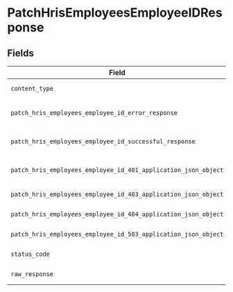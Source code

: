 # PatchHrisEmployeesEmployeeIDResponse


## Fields

| Field                                                                                                                                                | Type                                                                                                                                                 | Required                                                                                                                                             | Description                                                                                                                                          |
| ---------------------------------------------------------------------------------------------------------------------------------------------------- | ---------------------------------------------------------------------------------------------------------------------------------------------------- | ---------------------------------------------------------------------------------------------------------------------------------------------------- | ---------------------------------------------------------------------------------------------------------------------------------------------------- |
| `content_type`                                                                                                                                       | *Optional[str]*                                                                                                                                      | :heavy_check_mark:                                                                                                                                   | HTTP response content type for this operation                                                                                                        |
| `patch_hris_employees_employee_id_error_response`                                                                                                    | [Optional[shared.PatchHrisEmployeesEmployeeIDErrorResponse]](undefined/models/shared/patchhrisemployeesemployeeiderrorresponse.md)                   | :heavy_minus_sign:                                                                                                                                   | PATCH /hris/employees/:employee_id Error response                                                                                                    |
| `patch_hris_employees_employee_id_successful_response`                                                                                               | [Optional[shared.PatchHrisEmployeesEmployeeIDSuccessfulResponse]](undefined/models/shared/patchhrisemployeesemployeeidsuccessfulresponse.md)         | :heavy_minus_sign:                                                                                                                                   | PATCH /hris/employees/:employee_id Successful response                                                                                               |
| `patch_hris_employees_employee_id_401_application_json_object`                                                                                       | [Optional[operations.PatchHrisEmployeesEmployeeID401ApplicationJSON]](undefined/models/operations/patchhrisemployeesemployeeid401applicationjson.md) | :heavy_minus_sign:                                                                                                                                   | Returned when the authentication header was invalid or missing.                                                                                      |
| `patch_hris_employees_employee_id_403_application_json_object`                                                                                       | [Optional[operations.PatchHrisEmployeesEmployeeID403ApplicationJSON]](undefined/models/operations/patchhrisemployeesemployeeid403applicationjson.md) | :heavy_minus_sign:                                                                                                                                   | Returned when the passed integration is inactive.                                                                                                    |
| `patch_hris_employees_employee_id_404_application_json_object`                                                                                       | [Optional[operations.PatchHrisEmployeesEmployeeID404ApplicationJSON]](undefined/models/operations/patchhrisemployeesemployeeid404applicationjson.md) | :heavy_minus_sign:                                                                                                                                   | Returned when a requested resource is not found.                                                                                                     |
| `patch_hris_employees_employee_id_503_application_json_object`                                                                                       | [Optional[operations.PatchHrisEmployeesEmployeeID503ApplicationJSON]](undefined/models/operations/patchhrisemployeesemployeeid503applicationjson.md) | :heavy_minus_sign:                                                                                                                                   | Returned when no sync has finished successfully yet                                                                                                  |
| `status_code`                                                                                                                                        | *Optional[int]*                                                                                                                                      | :heavy_check_mark:                                                                                                                                   | HTTP response status code for this operation                                                                                                         |
| `raw_response`                                                                                                                                       | [requests.Response](https://requests.readthedocs.io/en/latest/api/#requests.Response)                                                                | :heavy_minus_sign:                                                                                                                                   | Raw HTTP response; suitable for custom response parsing                                                                                              |